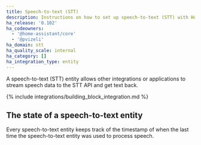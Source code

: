 ```yaml
---
title: Speech-to-text (STT)
description: Instructions on how to set up speech-to-text (STT) with Home Assistant.
ha_release: '0.102'
ha_codeowners:
  - '@home-assistant/core'
  - '@pvizeli'
ha_domain: stt
ha_quality_scale: internal
ha_category: []
ha_integration_type: entity
---
```


A speech-to-text (STT) entity allows other integrations or applications to stream speech data to the STT API and get text back.

{% include integrations/building_block_integration.md %}

## The state of a speech-to-text entity

Every speech-to-text entity keeps track of the timestamp of when the last time
the speech-to-text entity was used to process speech.
